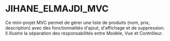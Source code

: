 # JIHANE_ELMAJDI_MVC
Ce mini-projet MVC permet de gérer une liste de produits (nom, prix, description) avec des fonctionnalités d'ajout, d'affichage et de suppression. Il illustre la séparation des responsabilités entre Modèle, Vue et Contrôleur.
